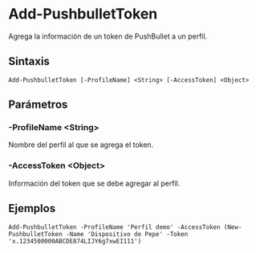 # Add-PushbulletToken

Agrega la información de un token de PushBullet a un perfil.

## Sintaxis

```
Add-PushbulletToken [-ProfileName] <String> [-AccessToken] <Object>
```

## Parámetros
### -ProfileName \<String\>
Nombre del perfil al que se agrega el token.

### -AccessToken \<Object\>
Información del token que se debe agregar al perfil.

## Ejemplos

```
Add-PushbulletToken -ProfileName 'Perfil demo' -AccessToken (New-PushbulletToken -Name 'Dispositivo de Pepe' -Token 'x.1234500000ABCDE874LIJY6g7xwEI111')
```

 

